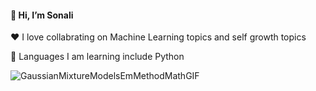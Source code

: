 #### 👋 Hi, I’m Sonali
 ❤️ I love collabrating on Machine Learning topics and self growth topics

 🐍 Languages I am learning include Python

 ![GaussianMixtureModelsEmMethodMathGIF](https://user-images.githubusercontent.com/34711798/185796042-7e424c0c-c078-4bed-8520-fa059de72a85.gif)
